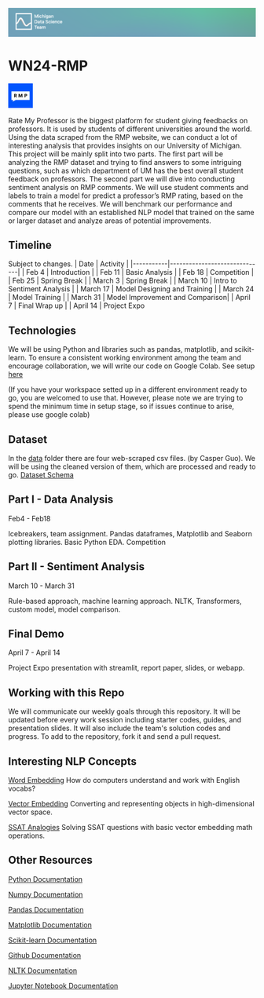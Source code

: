 ![header](asset/header.png)

# WN24-RMP

<img src="asset/rmp.jpg" height=50/>

Rate My Professor is the biggest platform for student giving feedbacks on professors. It is used by students of different universities around the world. Using the data scraped from the RMP website, we can conduct a lot of interesting analysis that provides insights on our University of Michigan. This project will be mainly split into two parts. The first part will be analyzing the RMP dataset and trying to find answers to some intriguing questions, such as which department of UM has the best overall student feedback on professors. The second part we will dive into conducting sentiment analysis on RMP comments. We will use student comments and labels to train a model for predict a professor’s RMP rating, based on the comments that he receives. We will benchmark our performance and compare our model with an established NLP model that trained on the same or larger dataset and analyze areas of potential improvements.

## Timeline

Subject to changes.
| Date | Activity |
|-----------|------------------------------|
| Feb 4 | Introduction |
| Feb 11 | Basic Analysis |
| Feb 18 | Competition |
| Feb 25 | Spring Break |
| March 3 | Spring Break |
| March 10 | Intro to Sentiment Analysis |
| March 17 | Model Designing and Training |
| March 24 | Model Training |
| March 31 | Model Improvement and Comparison|
| April 7 | Final Wrap up |
| April 14 | Project Expo

## Technologies

We will be using Python and libraries such as pandas, matplotlib, and scikit-learn. To ensure a consistent
working environment among the team and encourage collaboration, we will write our code on Google Colab. See setup [here](./guide/colab.md)

(If you have your workspace setted up in a different environment ready to go, you are welcomed to use that. However, please note we are trying to spend the minimum time in setup stage, so if issues continue to arise, please use google colab)

## Dataset

In the [data](./data) folder there are four web-scraped csv files. (by Casper Guo). We will be using the cleaned version of them, which are processed and ready to go. [Dataset Schema](./data/info.md)

## Part I - Data Analysis

Feb4 - Feb18

Icebreakers, team assignment. Pandas dataframes, Matplotlib and Seaborn plotting libraries. Basic Python EDA. Competition

## Part II - Sentiment Analysis

March 10 - March 31

Rule-based approach, machine learning approach. NLTK, Transformers, custom model, model comparison.

## Final Demo

April 7 - April 14

Project Expo presentation with streamlit, report paper, slides, or webapp.

## Working with this Repo

We will communicate our weekly goals through this repository. It will be updated before every work session including starter codes, guides, and presentation slides. It will also include the team's solution codes and progress. To add to the repository, fork it and send a pull request.

## Interesting NLP Concepts

[Word Embedding](https://www.turing.com/kb/guide-on-word-embeddings-in-nlp#) How do computers understand and work with English vocabs?

[Vector Embedding](https://www.pinecone.io/learn/vector-embeddings/) Converting and representing objects in high-dimensional vector space.

[SSAT Analogies](https://github.com/Weile-Zheng/word2vec-vector-embedding) Solving SSAT questions with basic vector embedding math operations.

## Other Resources

[Python Documentation](https://docs.python.org/3/)

[Numpy Documentation](https://numpy.org/doc/)

[Pandas Documentation](https://pandas.pydata.org/pandas-docs/stable/)

[Matplotlib Documentation](https://matplotlib.org/stable/contents.html)

[Scikit-learn Documentation](https://scikit-learn.org/stable/index.html)

[Github Documentation](https://skills.github.com/)

[NLTK Documentation](https://www.nltk.org)

[Jupyter Notebook Documentation](https://jupyter-notebook.readthedocs.io/en/stable/)
